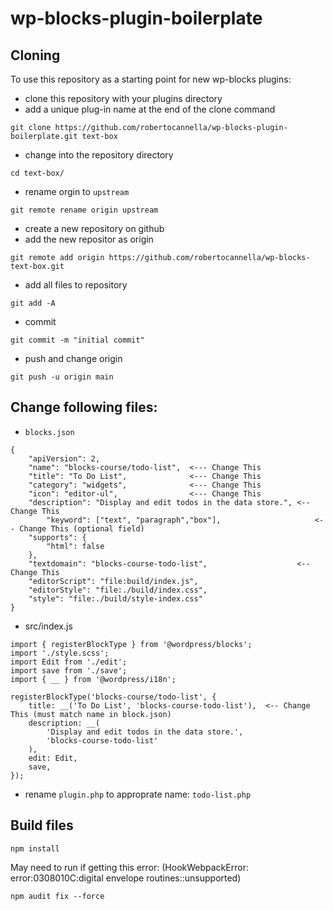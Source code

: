 # wp-blocks-plugin-boilerplate

## Cloning

To use this repository as a starting point for new wp-blocks plugins:

* clone this repository with your plugins directory
* add a unique plug-in name at the end of the clone command

```
git clone https://github.com/robertocannella/wp-blocks-plugin-boilerplate.git text-box
```

* change into the repository directory
```
cd text-box/
```

* rename orgin to `upstream`

```
git remote rename origin upstream 
```
* create a new repository on github
* add the new repositor as origin
```
git remote add origin https://github.com/robertocannella/wp-blocks-text-box.git
```
* add all files to repository 
```
git add -A 
```
* commit 
```
git commit -m "initial commit"
```
* push and change origin
```
git push -u origin main
```
## Change following files:

* `blocks.json`
```
{
	"apiVersion": 2,
	"name": "blocks-course/todo-list",  <--- Change This
	"title": "To Do List",              <--- Change This
	"category": "widgets",              <--- Change This
	"icon": "editor-ul",                <--- Change This
	"description": "Display and edit todos in the data store.", <-- Change This
        "keyword": ["text", "paragraph","box"],                     <-- Change This (optional field)
	"supports": {
		"html": false
	},
	"textdomain": "blocks-course-todo-list",                    <-- Change This
	"editorScript": "file:build/index.js",
	"editorStyle": "file:./build/index.css",
	"style": "file:./build/style-index.css"
}

```
* src/index.js
```
import { registerBlockType } from '@wordpress/blocks';
import './style.scss';
import Edit from './edit';
import save from './save';
import { __ } from '@wordpress/i18n';

registerBlockType('blocks-course/todo-list', {
	title: __('To Do List', 'blocks-course-todo-list'),  <-- Change This (must match name in block.json)
	description: __(
		'Display and edit todos in the data store.', 
		'blocks-course-todo-list'
	),
	edit: Edit,
	save,
});
```
* rename `plugin.php` to approprate name: `todo-list.php`

## Build files
```
npm install
```
May need to run if getting this error: (HookWebpackError: error:0308010C:digital envelope routines::unsupported)
```
npm audit fix --force
```
